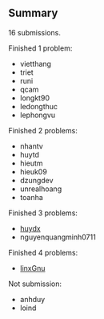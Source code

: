 ## Summary

16 submissions.

Finished 1 problem:

- vietthang
- triet
- runi
- qcam
- longkt90
- ledongthuc
- lephongvu

Finished 2 problems:

- nhantv
- huytd
- hieutm
- hieuk09
- dzungdev
- unrealhoang
- toanha

Finished 3 problems:

- [huydx](https://github.com/ruby-vietnam/hardcore-rule/blob/master/algorithms/solutions/week9/huydx.solution.md)
- nguyenquangminh0711

Finished 4 problems:

- [linxGnu](https://github.com/ruby-vietnam/hardcore-rule/blob/master/algorithms/solutions/week9/linxGnu.solutions.md)

Not submission:

- anhduy
- loind
